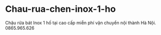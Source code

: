 # Chau-rua-chen-inox-1-ho
Chậu rửa bát Inox 1 hố tại cao cấp miễn phí vận chuyển nội thành Hà Nội. 0865.965.626
